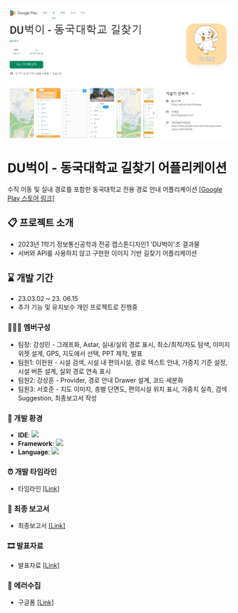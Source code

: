 ![playstore](./playstore.png)

# DU벅이 - 동국대학교 길찾기 어플리케이션
수직 이동 및 실내 경로를 포함한 동국대학교 전용 경로 안내 어플리케이션
[[Google Play 스토어 링크]](https://play.google.com/store/apps/details?id=com.flutter.dubeogi)

## 📋 프로젝트 소개
- 2023년 1학기 정보통신공학과 전공 캡스톤디자인1 'DU벅이'조 결과물<br>
- 서버와 API를 사용하지 않고 구현한 이미지 기반 길찾기 어플리케이션

## ⌛ 개발 기간
- 23.03.02 ~ 23. 06.15
- 추가 기능 및 유지보수 개인 프로젝트로 진행중

### 🧑‍🤝‍🧑 멤버구성
- 팀장: 강성민 - 그래프화, Astar, 실내/실외 경로 표시, 최소/최적/차도 탐색, 이미지 위젯 설계, GPS, 지도에서 선택, PPT 제작, 발표
- 팀원1: 이헌원 - 시설 검색, 시설 내 편의시설, 경로 텍스트 안내, 가중치 기준 설정, 시설 버튼 설계, 실외 경로 연속 표시
- 팀원2: 강상훈 - Provider, 경로 안내 Drawer 설계, 코드 세분화
- 팀원3: 서호준 - 지도 이미지, 층별 단면도, 편의시설 위치 표시, 가중치 실측, 검색 Suggestion, 최종보고서 작성

### 🔧 개발 환경
- **IDE**: <img src="https://img.shields.io/badge/androidstudio-3DDC84?style=flat-square&logo=androidstudio&logoColor=white" />
- **Framework**: <img src="https://img.shields.io/badge/flutter-02569B?style=flat-square&logo=flutter&logoColor=white" />
- **Language**: <img src="https://img.shields.io/badge/dart-0175C2?style=flat-square&logo=dart&logoColor=white" />

### ⏰ 개발 타임라인
- 타임라인 [[Link]](https://github.com/ReturnRudi/Dubeogi/blob/master/timeline.md)

### 📃 최종 보고서
- 최종보고서 [[Link]](https://github.com/ReturnRudi/Dubeogi/blob/master/report.md)

### 🎞 발표자료
- 발표자료 [[Link]](https://github.com/ReturnRudi/Dubeogi/blob/master/ppt.md)

### 🚨 에러수집
- 구글폼 [[Link]](https://forms.gle/QyyDc98YARxDLh9L7)
